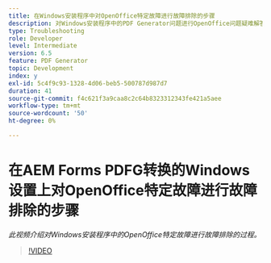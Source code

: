 ```yaml
---
title: 在Windows安装程序中对OpenOffice特定故障进行故障排除的步骤
description: 对Windows安装程序中的PDF Generator问题进行OpenOffice问题疑难解答。
type: Troubleshooting
role: Developer
level: Intermediate
version: 6.5
feature: PDF Generator
topic: Development
index: y
exl-id: 5c4f9c93-1328-4d06-beb5-500787d987d7
duration: 41
source-git-commit: f4c621f3a9caa8c2c64b8323312343fe421a5aee
workflow-type: tm+mt
source-wordcount: '50'
ht-degree: 0%

---
```


# 在AEM Forms PDFG转换的Windows设置上对OpenOffice特定故障进行故障排除的步骤

*此视频介绍对Windows安装程序中的OpenOffice特定故障进行故障排除的过程。*

>[!VIDEO](https://video.tv.adobe.com/v/335481?quality=12&learn=on)
